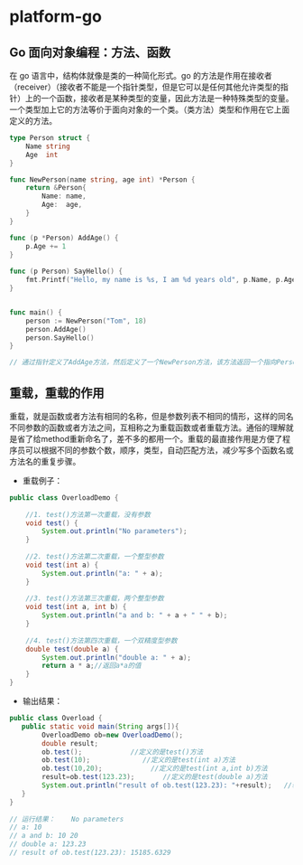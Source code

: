 # platform-go

## Go 面向对象编程：方法、函数

在 go 语言中，结构体就像是类的一种简化形式。go 的方法是作用在接收者（receiver）（接收者不能是一个指针类型，但是它可以是任何其他允许类型的指针）上的一个函数，接收者是某种类型的变量，因此方法是一种特殊类型的变量。  
一个类型加上它的方法等价于面向对象的一个类。（类方法）类型和作用在它上面定义的方法。

```go
type Person struct {
    Name string
    Age  int
}

func NewPerson(name string, age int) *Person {
    return &Person{
        Name: name,
        Age:  age,
    }
}

func (p *Person) AddAge() {
    p.Age += 1
}
 
func (p Person) SayHello() {
    fmt.Printf("Hello, my name is %s, I am %d years old", p.Name, p.Age)
}


func main() {
    person := NewPerson("Tom", 18)
    person.AddAge()
    person.SayHello()
}

// 通过指针定义了AddAge方法，然后定义了一个NewPerson方法，该方法返回一个指向Person对象的指针。在main函数中，我们通过NewPerson创建了一个Person对象，然后调用AddAge方法增加了Person的年龄，并输出了Person的信息。
```

## 重载，重载的作用

重载，就是函数或者方法有相同的名称，但是参数列表不相同的情形，这样的同名不同参数的函数或者方法之间，互相称之为重载函数或者重载方法。通俗的理解就是省了给method重新命名了，差不多的都用一个。重载的最直接作用是方便了程序员可以根据不同的参数个数，顺序，类型，自动匹配方法，减少写多个函数名或方法名的重复步骤。

- 重载例子：

```java
public class OverloadDemo {
 
    //1. test()方法第一次重载，没有参数
    void test() {
        System.out.println("No parameters");
    }
 
    //2. test()方法第二次重载，一个整型参数
    void test(int a) {
        System.out.println("a: " + a);
    }
 
    //3. test()方法第三次重载，两个整型参数
    void test(int a, int b) {
        System.out.println("a and b: " + a + " " + b);
    }
 
    //4. test()方法第四次重载，一个双精度型参数
    double test(double a) {
        System.out.println("double a: " + a);
        return a * a;//返回a*a的值
    }
}
```

- 输出结果：

```java
public class Overload {
   public static void main(String args[]){
        OverloadDemo ob=new OverloadDemo();
        double result;
        ob.test();            //定义的是test()方法
        ob.test(10);             //定义的是test(int a)方法
        ob.test(10,20);            //定义的是test(int a,int b)方法
        result=ob.test(123.23);       //定义的是test(double a)方法
        System.out.println("result of ob.test(123.23): "+result);   //输出result的值
   }
}
 
// 运行结果：    No parameters
// a: 10
// a and b: 10 20
// double a: 123.23
// result of ob.test(123.23): 15185.6329
```

